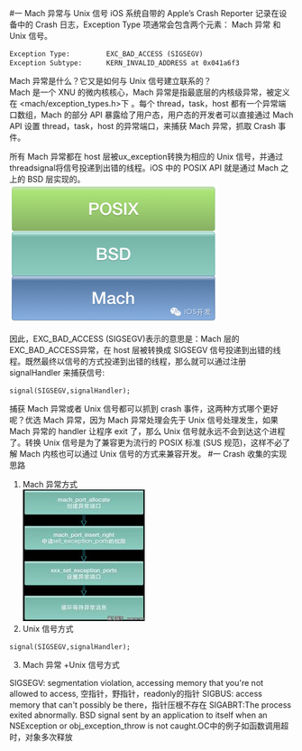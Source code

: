 

#一 Mach 异常与 Unix 信号
iOS 系统自带的 Apple’s Crash Reporter 记录在设备中的 Crash 日志，Exception Type 项通常会包含两个元素： Mach 异常 和 Unix 信号。  

	Exception Type:         EXC_BAD_ACCESS (SIGSEGV)         
	Exception Subtype:      KERN_INVALID_ADDRESS at 0x041a6f3
	
Mach 异常是什么？它又是如何与 Unix 信号建立联系的？  
Mach 是一个 XNU 的微内核核心，Mach 异常是指最底层的内核级异常，被定义在 <mach/exception_types.h>下 。每个 thread，task，host 都有一个异常端口数组，Mach 的部分 API 暴露给了用户态，用户态的开发者可以直接通过 Mach API 设置 thread，task，host 的异常端口，来捕获 Mach 异常，抓取 Crash 事件。  

所有 Mach 异常都在 host 层被ux_exception转换为相应的 Unix 信号，并通过threadsignal将信号投递到出错的线程。iOS 中的 POSIX API 就是通过 Mach 之上的 BSD 层实现的。  
![](640.png)

因此，EXC_BAD_ACCESS (SIGSEGV)表示的意思是：Mach 层的EXC_BAD_ACCESS异常，在 host 层被转换成 SIGSEGV 信号投递到出错的线程。既然最终以信号的方式投递到出错的线程，那么就可以通过注册 signalHandler 来捕获信号:
<pre><code>signal(SIGSEGV,signalHandler);
</code></pre>
捕获 Mach 异常或者 Unix 信号都可以抓到 crash 事件，这两种方式哪个更好呢？优选 Mach 异常，因为 Mach 异常处理会先于 Unix 信号处理发生，如果 Mach 异常的 handler 让程序 exit 了，那么 Unix 信号就永远不会到达这个进程了。转换 Unix 信号是为了兼容更为流行的 POSIX 标准 (SUS 规范)，这样不必了解 Mach 内核也可以通过 Unix 信号的方式来兼容开发。
#一 Crash 收集的实现思路
1. Mach 异常方式  
![](2.jpeg)
2. Unix 信号方式
<pre><code>signal(SIGSEGV,signalHandler);
</code></pre>
3. Mach 异常 +Unix 信号方式





SIGSEGV: segmentation violation, accessing memory that you're not allowed to access, 空指针，野指针，readonly的指针
SIGBUS: access memory that can't possibly be there，指针压根不存在
SIGABRT:The process exited abnormally. BSD signal sent by an application to itself when an NSException or obj_exception_throw is not caught.OC中的例子如函数调用超时，对象多次释放